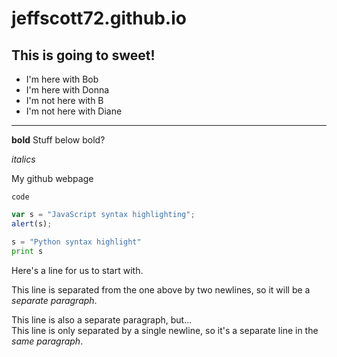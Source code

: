 # jeffscott72.github.io
## This is going to sweet!
- I'm here with Bob
- I'm here with Donna
- I'm not here with B
- I'm not here with Diane
---

**bold**
Stuff below bold?

*italics*

My github webpage
 
 `code`
 ```javascript
 var s = "JavaScript syntax highlighting";
 alert(s);
 ```
 ```python
 s = "Python syntax highlight"
 print s
 ```
Here's a line for us to start with.

This line is separated from the one above by two newlines, so it will be a *separate paragraph*.

This line is also a separate paragraph, but...  
This line is only separated by a single newline, so it's a separate line in the *same paragraph*.
